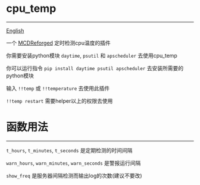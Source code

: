 # cpu_temp
-----
[English](https://github.com/rickyhoho/cpu_temp/blob/master/README.md)

一个 [MCDReforged](https://github.com/Fallen-Breath/MCDReforged) 定时检测cpu温度的插件

你需要安装python模块 `daytime`, `psutil` 和 `apscheduler` 去使用cpu_temp

你可以运行指令 `pip install daytime psutil apscheduler` 去安装所需要的python模块

输入 `!!temp` 或 `!!temperature` 去使用此插件

`!!temp restart` 需要helper以上的权限去使用

# 函数用法
-----

`t_hours`, `t_minutes`, `t_seconds` 是定期检测的时间间隔

`warn_hours`, `warn_minutes`, `warn_seconds` 是警报运行间隔

`show_freq` 是服务器间隔检测而输出log的次数(建议不要改)
